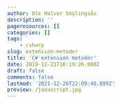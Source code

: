 ```yaml
---
author: Ole Halvor Smylingsås
description: ''
pageresources: []
categories: []
tags:
    - csharp
slug: extension-metoder
title: 'C# extension metoder'
date: 2019-12-21T16:19:26.000Z
draft: false
comments: false
lastmod: '2021-12-26T22:09:48.899Z'
preview: /javascript.jpg
---
```


